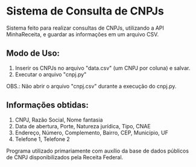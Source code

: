 # Sistema de Consulta de CNPJs

Sistema feito para realizar consultas de CNPJs, utilizando a API MinhaReceita, e guardar as informações em um arquivo CSV.

## Modo de Uso: 

1. Inserir os CNPJs no arquivo "data.csv" (um CNPJ por coluna) e salvar.
2. Executar o arquivo "cnpj.py"

OBS.: Não abrir o arquivo "cnpj.csv" durante a execução do cnpj.py.

## Informações obtidas:

1. CNPJ, Razão Social, Nome fantasia
2. Data de abertura, Porte, Natureza jurídica, Tipo, CNAE
3. Endereço, Número, Complemento, Bairro, CEP, Município, UF
4. Telefone 1, Telefone 2

Programa utilizado primariamente com auxílio da base de dados públicos de CNPJ disponibilizados pela Receita Federal.
